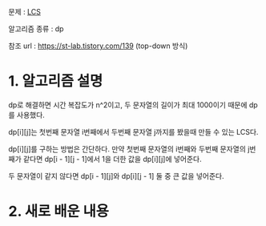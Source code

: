 문제 : [LCS](https://www.acmicpc.net/problem/9251)

알고리즘 종류 : dp

참조 url : https://st-lab.tistory.com/139 (top-down 방식)

# 1. 알고리즘 설명

dp로 해결하면 시간 복잡도가 n^2이고, 두 문자열의 길이가 최대 1000이기 때문에 dp를 사용했다.

dp[i][j]는 첫번째 문자열 i번째에서 두번째 문자열 j까지를 봤을때 만들 수 있는 LCS다.

dp[i][j]를 구하는 방법은 간단하다. 만약 첫번째 문자열의 i번째와 두번째 문자열의 j번째가 같다면 dp[i - 1][j - 1]에서 1을 더한 값을 dp[i][j]에 넣어준다.

두 문자열이 같지 않다면 dp[i - 1][j]와 dp[i][j - 1] 둘 중 큰 값을 넣어준다.

# 2. 새로 배운 내용